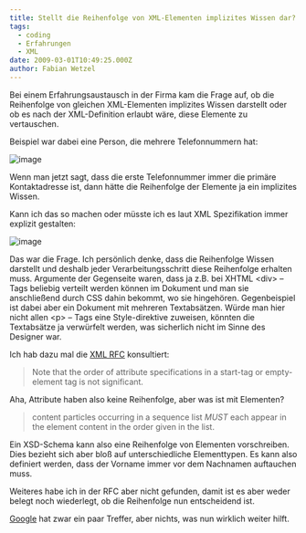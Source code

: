 ```yaml
---
title: Stellt die Reihenfolge von XML-Elementen implizites Wissen dar?
tags:
  - coding
  - Erfahrungen
  - XML
date: 2009-03-01T10:49:25.000Z
author: Fabian Wetzel
---
```


Bei einem Erfahrungsaustausch in der Firma kam die Frage auf, ob die Reihenfolge von gleichen XML-Elementen implizites Wissen darstellt oder ob es nach der XML-Definition erlaubt wäre, diese Elemente zu vertauschen.

Beispiel war dabei eine Person, die mehrere Telefonnummern hat:

![image](https://az275061.vo.msecnd.net/blogmedia/2009/03/image15.png "image") 

Wenn man jetzt sagt, dass die erste Telefonnummer immer die primäre Kontaktadresse ist, dann hätte die Reihenfolge der Elemente ja ein implizites Wissen.

Kann ich das so machen oder müsste ich es laut XML Spezifikation immer explizit gestalten:

![image](https://az275061.vo.msecnd.net/blogmedia/2009/03/image16.png "image") 

Das war die Frage. Ich persönlich denke, dass die Reihenfolge Wissen darstellt und deshalb jeder Verarbeitungsschritt diese Reihenfolge erhalten muss. Argumente der Gegenseite waren, dass ja z.B. bei XHTML &lt;div&gt; – Tags beliebig verteilt werden können im Dokument und man sie anschließend durch CSS dahin bekommt, wo sie hingehören. Gegenbeispiel ist dabei aber ein Dokument mit mehreren Textabsätzen. Würde man hier nicht allen &lt;p&gt; – Tags eine Style-direktive zuweisen, könnten die Textabsätze ja verwürfelt werden, was sicherlich nicht im Sinne des Designer war.

Ich hab dazu mal die [XML RFC](http://www.w3.org/TR/2008/REC-xml-20081126/) konsultiert:
  > Note that the order of attribute specifications in a start-tag or empty-element tag is not significant.  

Aha, Attribute haben also keine Reihenfolge, aber was ist mit Elementen?
  > content particles occurring in a sequence list _MUST_ each appear in the element content in the order given in the list.  

Ein XSD-Schema kann also eine Reihenfolge von Elementen vorschreiben. Dies bezieht sich aber bloß auf unterschiedliche Elementtypen. Es kann also definiert werden, dass der Vorname immer vor dem Nachnamen auftauchen muss.

Weiteres habe ich in der RFC aber nicht gefunden, damit ist es aber weder belegt noch wiederlegt, ob die Reihenfolge nun entscheidend ist.

[Google](http://www.google.de/search?q=xml+order+of+elements) hat zwar ein paar Treffer, aber nichts, was nun wirklich weiter hilft.


